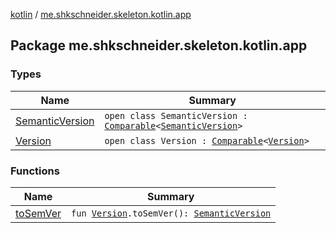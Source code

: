 [kotlin](../index.md) / [me.shkschneider.skeleton.kotlin.app](./index.md)

## Package me.shkschneider.skeleton.kotlin.app

### Types

| Name | Summary |
|---|---|
| [SemanticVersion](-semantic-version/index.md) | `open class SemanticVersion : `[`Comparable`](https://kotlinlang.org/api/latest/jvm/stdlib/kotlin/-comparable/index.html)`<`[`SemanticVersion`](-semantic-version/index.md)`>` |
| [Version](-version/index.md) | `open class Version : `[`Comparable`](https://kotlinlang.org/api/latest/jvm/stdlib/kotlin/-comparable/index.html)`<`[`Version`](-version/index.md)`>` |

### Functions

| Name | Summary |
|---|---|
| [toSemVer](to-sem-ver.md) | `fun `[`Version`](-version/index.md)`.toSemVer(): `[`SemanticVersion`](-semantic-version/index.md) |
